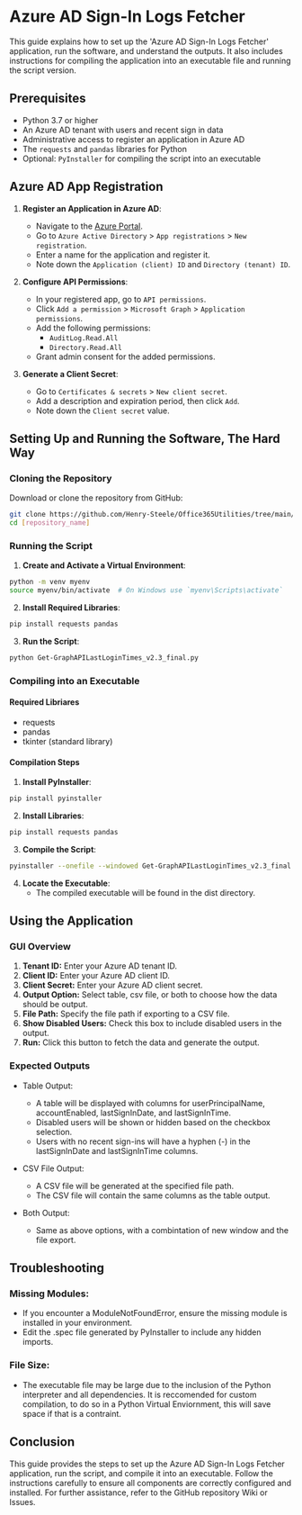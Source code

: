 # Azure AD Sign-In Logs Fetcher

This guide explains how to set up the 'Azure AD Sign-In Logs Fetcher' application, run the software, and understand the outputs. It also includes instructions for compiling the application into an executable file and running the script version.

## Prerequisites

- Python 3.7 or higher
- An Azure AD tenant with users and recent sign in data
- Administrative access to register an application in Azure AD
- The `requests` and `pandas` libraries for Python
- Optional: `PyInstaller` for compiling the script into an executable

## Azure AD App Registration

1. **Register an Application in Azure AD**:
   - Navigate to the [Azure Portal](https://portal.azure.com/).
   - Go to `Azure Active Directory` > `App registrations` > `New registration`.
   - Enter a name for the application and register it.
   - Note down the `Application (client) ID` and `Directory (tenant) ID`.

2. **Configure API Permissions**:
   - In your registered app, go to `API permissions`.
   - Click `Add a permission` > `Microsoft Graph` > `Application permissions`.
   - Add the following permissions:
     - `AuditLog.Read.All`
     - `Directory.Read.All`
   - Grant admin consent for the added permissions.

3. **Generate a Client Secret**:
   - Go to `Certificates & secrets` > `New client secret`.
   - Add a description and expiration period, then click `Add`.
   - Note down the `Client secret` value.

## Setting Up and Running the Software, The Hard Way

### Cloning the Repository

Download or clone the repository from GitHub:

```sh
git clone https://github.com/Henry-Steele/Office365Utilities/tree/main/Azure%20AD%20Sign%20In%20Fetcher
cd [repository_name]
```

### Running the Script
1. **Create and Activate a Virtual Environment**:

```sh
python -m venv myenv
source myenv/bin/activate  # On Windows use `myenv\Scripts\activate`
```

2. **Install Required Libraries**:

```sh
pip install requests pandas
```

3. **Run the Script**:

```sh
python Get-GraphAPILastLoginTimes_v2.3_final.py
```

### Compiling into an Executable

#### Required Libriares
   - requests
   - pandas
   - tkinter (standard library)

#### Compilation Steps

1. **Install PyInstaller**:

```sh
pip install pyinstaller
```
2. **Install Libraries**:
```sh
pip install requests pandas
```

3. **Compile the Script**:

```sh
pyinstaller --onefile --windowed Get-GraphAPILastLoginTimes_v2.3_final.py
```

4. **Locate the Executable**:
   - The compiled executable will be found in the dist directory.


## Using the Application

### GUI Overview
1. **Tenant ID:** Enter your Azure AD tenant ID.
2. **Client ID:** Enter your Azure AD client ID.
3. **Client Secret:** Enter your Azure AD client secret.
4. **Output Option:** Select table, csv file, or both to choose how the data should be output.
5. **File Path:** Specify the file path if exporting to a CSV file.
6. **Show Disabled Users:** Check this box to include disabled users in the output.
7. **Run:** Click this button to fetch the data and generate the output.

### Expected Outputs
   - Table Output:
      - A table will be displayed with columns for userPrincipalName, accountEnabled, lastSignInDate, and lastSignInTime.
      - Disabled users will be shown or hidden based on the checkbox selection.
      - Users with no recent sign-ins will have a hyphen (-) in the lastSignInDate and lastSignInTime columns.

   - CSV File Output:
      - A CSV file will be generated at the specified file path.
      - The CSV file will contain the same columns as the table output.

   - Both Output:
      - Same as above options, with a combintation of new window and the file export.

## Troubleshooting

### Missing Modules:
   - If you encounter a ModuleNotFoundError, ensure the missing module is installed in your environment.
   - Edit the .spec file generated by PyInstaller to include any hidden imports.
### File Size:
   - The executable file may be large due to the inclusion of the Python interpreter and all dependencies. It is reccomended for custom compilation, to do so in a Python Virtual Enviornment, this will save space if that is a contraint.

## Conclusion
This guide provides the steps to set up the Azure AD Sign-In Logs Fetcher application, run the script, and compile it into an executable. Follow the instructions carefully to ensure all components are correctly configured and installed. For further assistance, refer to the GitHub repository Wiki or Issues.
